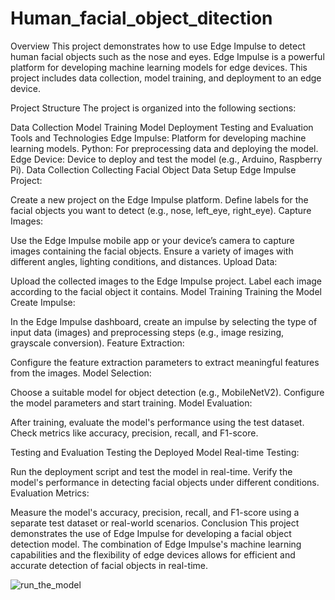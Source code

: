 # Human_facial_object_ditection

Overview
This project demonstrates how to use Edge Impulse to detect human facial objects such as the nose and eyes. Edge Impulse is a powerful platform for developing machine learning models for edge devices. This project includes data collection, model training, and deployment to an edge device.

Project Structure
The project is organized into the following sections:

Data Collection
Model Training
Model Deployment
Testing and Evaluation
Tools and Technologies
Edge Impulse: Platform for developing machine learning models.
Python: For preprocessing data and deploying the model.
Edge Device: Device to deploy and test the model (e.g., Arduino, Raspberry Pi).
Data Collection
Collecting Facial Object Data
Setup Edge Impulse Project:

Create a new project on the Edge Impulse platform.
Define labels for the facial objects you want to detect (e.g., nose, left_eye, right_eye).
Capture Images:

Use the Edge Impulse mobile app or your device’s camera to capture images containing the facial objects.
Ensure a variety of images with different angles, lighting conditions, and distances.
Upload Data:

Upload the collected images to the Edge Impulse project.
Label each image according to the facial object it contains.
Model Training
Training the Model
Create Impulse:

In the Edge Impulse dashboard, create an impulse by selecting the type of input data (images) and preprocessing steps (e.g., image resizing, grayscale conversion).
Feature Extraction:

Configure the feature extraction parameters to extract meaningful features from the images.
Model Selection:

Choose a suitable model for object detection (e.g., MobileNetV2).
Configure the model parameters and start training.
Model Evaluation:

After training, evaluate the model's performance using the test dataset.
Check metrics like accuracy, precision, recall, and F1-score.

Testing and Evaluation
Testing the Deployed Model
Real-time Testing:

Run the deployment script and test the model in real-time.
Verify the model's performance in detecting facial objects under different conditions.
Evaluation Metrics:

Measure the model's accuracy, precision, recall, and F1-score using a separate test dataset or real-world scenarios.
Conclusion
This project demonstrates the use of Edge Impulse for developing a facial object detection model. The combination of Edge Impulse's machine learning capabilities and the flexibility of edge devices allows for efficient and accurate detection of facial objects in real-time.


![run_the_model](https://github.com/user-attachments/assets/a52f12e6-6ed4-45dd-9878-4209468eaf90)
